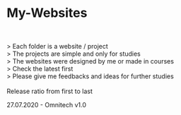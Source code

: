 # My-Websites
<br>
<p>> Each folder is a website / project<br>
> The projects are simple and only for studies<br>
> The websites were designed by me or made in courses<br>
> Check the latest first<br>
> Please give me feedbacks and ideas for further studies<br>
<br>
Release ratio from first to last<br>


27.07.2020 - Omnitech v1.0<br>
</P>